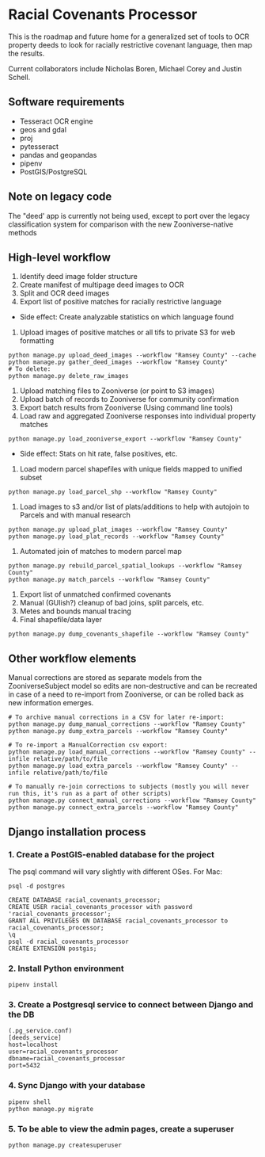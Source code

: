 # Racial Covenants Processor

This is the roadmap and future home for a generalized set of tools to OCR property deeds to look for racially restrictive covenant language, then map the results.

Current collaborators include Nicholas Boren, Michael Corey and Justin Schell.

## Software requirements
- Tesseract OCR engine
- geos and gdal
- proj
- pytesseract
- pandas and geopandas
- pipenv
- PostGIS/PostgreSQL

## Note on legacy code
The "deed' app is currently not being used, except to port over the legacy classification system for comparison with the new Zooniverse-native methods

## High-level workflow

1. Identify deed image folder structure
1. Create manifest of multipage deed images to OCR
1. Split and OCR deed images
1. Export list of positive matches for racially restrictive language
  - Side effect: Create analyzable statistics on which language found
1. Upload images of positive matches or all tifs to private S3 for web formatting
```
python manage.py upload_deed_images --workflow "Ramsey County" --cache
python manage.py gather_deed_images --workflow "Ramsey County"
# To delete:
python manage.py delete_raw_images
```

1. Upload matching files to Zooniverse (or point to S3 images)
1. Upload batch of records to Zooniverse for community confirmation
1. Export batch results from Zooniverse (Using command line tools)
1. Load raw and aggregated Zooniverse responses into individual property matches
```
python manage.py load_zooniverse_export --workflow "Ramsey County"
```
  - Side effect: Stats on hit rate, false positives, etc.
1. Load modern parcel shapefiles with unique fields mapped to unified subset
```
python manage.py load_parcel_shp --workflow "Ramsey County"
```
1. Load images to s3 and/or list of plats/additions to help with autojoin to Parcels and with manual research
```
python manage.py upload_plat_images --workflow "Ramsey County"
python manage.py load_plat_records --workflow "Ramsey County"
```
1. Automated join of matches to modern parcel map
```
python manage.py rebuild_parcel_spatial_lookups --workflow "Ramsey County"
python manage.py match_parcels --workflow "Ramsey County"
```
1. Export list of unmatched confirmed covenants
1. Manual (GUIish?) cleanup of bad joins, split parcels, etc.
1. Metes and bounds manual tracing
1. Final shapefile/data layer
```
python manage.py dump_covenants_shapefile --workflow "Ramsey County"
```

## Other workflow elements
Manual corrections are stored as separate models from the ZooniverseSubject model so edits are non-destructive and can be recreated in case of a need to re-import from Zooniverse, or can be rolled back as new information emerges.
```
# To archive manual corrections in a CSV for later re-import:
python manage.py dump_manual_corrections --workflow "Ramsey County"
python manage.py dump_extra_parcels --workflow "Ramsey County"

# To re-import a ManualCorrection csv export:
python manage.py load_manual_corrections --workflow "Ramsey County" --infile relative/path/to/file
python manage.py load_extra_parcels --workflow "Ramsey County" --infile relative/path/to/file

# To manually re-join corrections to subjects (mostly you will never run this, it's run as a part of other scripts)
python manage.py connect_manual_corrections --workflow "Ramsey County"
python manage.py connect_extra_parcels --workflow "Ramsey County"
```

## Django installation process

### 1. Create a PostGIS-enabled database for the project
The psql command will vary slightly with different OSes. For Mac:
```
psql -d postgres

CREATE DATABASE racial_covenants_processor;
CREATE USER racial_covenants_processor with password 'racial_covenants_processor';
GRANT ALL PRIVILEGES ON DATABASE racial_covenants_processor to racial_covenants_processor;
\q
psql -d racial_covenants_processor
CREATE EXTENSION postgis;

```

### 2. Install Python environment
```
pipenv install
```

### 3. Create a Postgresql service to connect between Django and the DB
```
(.pg_service.conf)
[deeds_service]
host=localhost
user=racial_covenants_processor
dbname=racial_covenants_processor
port=5432
```

### 4. Sync Django with your database
```
pipenv shell
python manage.py migrate
```

### 5. To be able to view the admin pages, create a superuser
```python manage.py createsuperuser```
